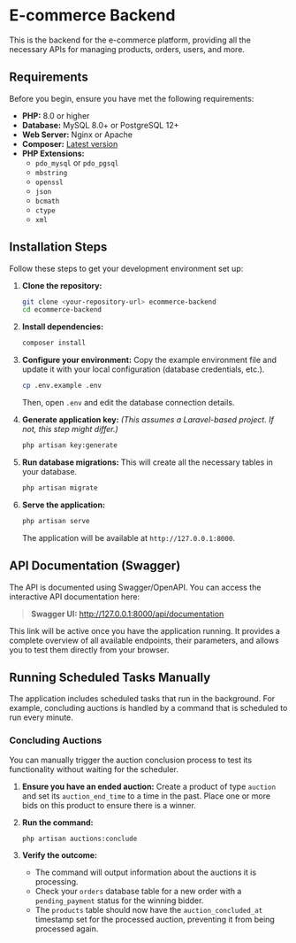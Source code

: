 # E-commerce Backend

This is the backend for the e-commerce platform, providing all the necessary APIs for managing products, orders, users, and more.

## Requirements

Before you begin, ensure you have met the following requirements:

*   **PHP:** 8.0 or higher
*   **Database:** MySQL 8.0+ or PostgreSQL 12+
*   **Web Server:** Nginx or Apache
*   **Composer:** [Latest version](https://getcomposer.org/)
*   **PHP Extensions:**
    *   `pdo_mysql` or `pdo_pgsql`
    *   `mbstring`
    *   `openssl`
    *   `json`
    *   `bcmath`
    *   `ctype`
    *   `xml`

## Installation Steps

Follow these steps to get your development environment set up:

1.  **Clone the repository:**
    ```bash
    git clone <your-repository-url> ecommerce-backend
    cd ecommerce-backend
    ```

2.  **Install dependencies:**
    ```bash
    composer install
    ```

3.  **Configure your environment:**
    Copy the example environment file and update it with your local configuration (database credentials, etc.).
    ```bash
    cp .env.example .env
    ```
    Then, open `.env` and edit the database connection details.

4.  **Generate application key:**
    *(This assumes a Laravel-based project. If not, this step might differ.)*
    ```bash
    php artisan key:generate
    ```

5.  **Run database migrations:**
    This will create all the necessary tables in your database.
    ```bash
    php artisan migrate
    ```

6.  **Serve the application:**
    ```bash
    php artisan serve
    ```
    The application will be available at `http://127.0.0.1:8000`.

## API Documentation (Swagger)

The API is documented using Swagger/OpenAPI. You can access the interactive API documentation here:

> **Swagger UI:** http://127.0.0.1:8000/api/documentation

This link will be active once you have the application running. It provides a complete overview of all available endpoints, their parameters, and allows you to test them directly from your browser.

## Running Scheduled Tasks Manually

The application includes scheduled tasks that run in the background. For example, concluding auctions is handled by a command that is scheduled to run every minute.

### Concluding Auctions

You can manually trigger the auction conclusion process to test its functionality without waiting for the scheduler.

1.  **Ensure you have an ended auction:** Create a product of type `auction` and set its `auction_end_time` to a time in the past. Place one or more bids on this product to ensure there is a winner.

2.  **Run the command:**
    ```bash
    php artisan auctions:conclude
    ```

3.  **Verify the outcome:**
    *   The command will output information about the auctions it is processing.
    *   Check your `orders` database table for a new order with a `pending_payment` status for the winning bidder.
    *   The `products` table should now have the `auction_concluded_at` timestamp set for the processed auction, preventing it from being processed again.